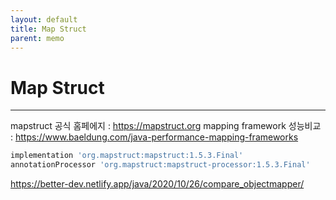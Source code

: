 ```yaml
---
layout: default
title: Map Struct
parent: memo
---
```

# Map Struct
---

mapstruct 공식 홈페에지 : https://mapstruct.org
mapping framework 성능비교 : https://www.baeldung.com/java-performance-mapping-frameworks

```gradle
implementation 'org.mapstruct:mapstruct:1.5.3.Final'  
annotationProcessor 'org.mapstruct:mapstruct-processor:1.5.3.Final'
```

https://better-dev.netlify.app/java/2020/10/26/compare_objectmapper/
